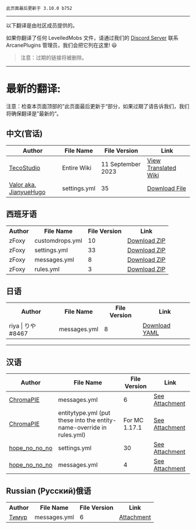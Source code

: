```
此页面最后更新于 3.10.0 b752
```

---

以下翻译是由社区成员提供的。

如果你翻译了任何 LevelledMobs 文件，请通过我们的 <a href="https://www.discord.io/arcaneplugins">Discord Server</a> 联系 ArcanePlugins 管理员，我们会把它列在这里! :smiley:

> 注意：过期的链接将被删除。

---

# 最新的翻译:

注意：检查本页面顶部的”此页面最后更新于“部分，如果过期了请告诉我们，我们将确保翻译是”最新的“。

## 中文(官话)

| Author                                                  | File Name    | File Version      | Link                                                                                           |
| ------------------------------------------------------- | ------------ | ----------------- | ---------------------------------------------------------------------------------------------- |
| [TecoStudio](https://github.com/Tecostudio)             | Entire Wiki  | 11 September 2023 | [View Translated Wiki](https://github.com/TecoStudio/LevelledMobs-Wiki-zh_CN/wiki)             |
| [Valor aka. JianyueHugo](https://github.com/JianyueLab) | settings.yml | 35                | [Download File](https://share.jianyuelab.cc/d/Game/Minecraft/Plugins/LevelledMob/settings.yml) |

## 西班牙语

<table>
    <tr>
        <th>Author</th>
        <th>File Name</th>
        <th>File Version</th>
        <th>Link</th>
    </tr>
    <tr>
        <td>zFoxy</td>
        <td>customdrops.yml</td>
        <td>10</td>
        <td><a href="https://www.spigotmc.org/threads/levelledmobs.412953/page-22#post-4394524">Download ZIP</a></td>
    </tr>
    <tr>
        <td>zFoxy</td>
        <td>settings.yml</td>
        <td>33</td>
        <td><a href="https://www.spigotmc.org/threads/levelledmobs.412953/page-22#post-4394524">Download ZIP</a></td>
    </tr>
    <tr>
        <td>zFoxy</td>
        <td>messages.yml</td>
        <td>8</td>
        <td><a href="https://www.spigotmc.org/threads/levelledmobs.412953/page-22#post-4394524">Download ZIP</a></td>
    </tr>
    <tr>
        <td>zFoxy</td>
        <td>rules.yml</td>
        <td>3</td>
        <td><a href="https://www.spigotmc.org/threads/levelledmobs.412953/page-22#post-4394524">Download ZIP</a></td>
    </tr>
</table>

## 日语

<table>
    <tr>
        <th>Author</th>
        <th>File Name</th>
        <th>File Version</th>
        <th>Link</th>
    </tr>
    <tr>
        <td>riya | りや#8467</td>
        <td>messages.yml</td>
        <td>8</td>
        <td><a href="https://cdn.discordapp.com/attachments/760051505067458590/1102653509897297950/messages.yml">Download YAML</a></td>
    </tr>
</table>

---

## 汉语

| Author                                                    | File Name                                                             | File Version  | Link                                                                                                          |
| --------------------------------------------------------- | --------------------------------------------------------------------- | ------------- | ------------------------------------------------------------------------------------------------------------- |
| [ChromaPIE](https://github.com/ChromaPIE)                 | messages.yml                                                          | 6             | [See Attachment](https://github.com/lokka30/LevelledMobs/files/7379356/lm-zh_cn-locale.zip)                   |
| [ChromaPIE](https://github.com/ChromaPIE)                 | entitytype.yml (put these into the entity-name-override in rules.yml) | For MC 1.17.1 | [See Attachment](https://github.com/lokka30/LevelledMobs/files/7379356/lm-zh_cn-locale.zip)                   |
| [hope_no_no_no](https://www.spigotmc.org/members/466850/) | settings.yml                                                          | 30            | [See Attachment](https://www.spigotmc.org/threads/levelledmobs-for-1-14-x-1-17-x.412953/page-13#post-4210797) |
| [hope_no_no_no](https://www.spigotmc.org/members/466850/) | messages.yml                                                          | 4             | [See Attachment](https://www.spigotmc.org/threads/levelledmobs-for-1-14-x-1-17-x.412953/page-13#post-4210797) |

## Russian (Русский)俄语

<table>
    <tr>
        <th>Author</th>
        <th>File Name</th>
        <th>File Version</th>
        <th>Link</th>
    </tr>
    <tr>
        <td><a href="#">Тимур</a></td>
        <td>messages.yml</td>
        <td>6</td>
        <td><a href="https://pastebin.com/UPfxAC7V">Attachment</a></td>
    </tr>
</table>

